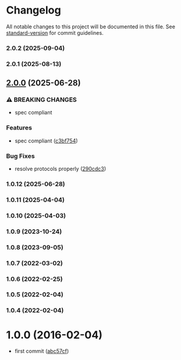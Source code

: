 # Changelog

All notable changes to this project will be documented in this file. See [standard-version](https://github.com/conventional-changelog/standard-version) for commit guidelines.

### 2.0.2 (2025-09-04)

### 2.0.1 (2025-08-13)

## [2.0.0](https://github.com/kikobeats/parse-uri/compare/v1.0.12...v2.0.0) (2025-06-28)


### ⚠ BREAKING CHANGES

* spec compliant

### Features

* spec compliant ([c3bf754](https://github.com/kikobeats/parse-uri/commit/c3bf754f1438c759f2e4c4fc7a944b0695b6e1ff))


### Bug Fixes

* resolve protocols properly ([290cdc3](https://github.com/kikobeats/parse-uri/commit/290cdc39c1c1224801663a82d5cab06aecafb1b7))

### 1.0.12 (2025-06-28)

### 1.0.11 (2025-04-04)

### 1.0.10 (2025-04-03)

### 1.0.9 (2023-10-24)

### 1.0.8 (2023-09-05)

### 1.0.7 (2022-03-02)

### 1.0.6 (2022-02-25)

### 1.0.5 (2022-02-04)

### 1.0.4 (2022-02-04)

<a name="1.0.0"></a>
# 1.0.0 (2016-02-04)


* first commit ([abc57cf](https://github.com/kikobeats/parse-uri/commit/abc57cf))
